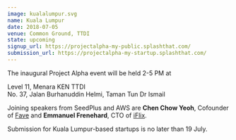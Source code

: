 ```yaml
---
image: kualalumpur.svg
name: Kuala Lumpur
date: 2018-07-05
venue: Common Ground, TTDI
state: upcoming
signup_url: https://projectalpha-my-public.splashthat.com/
submission_url: https://projectalpha-my-startup.splashthat.com/
--- 
```


The inaugural Project Alpha event will be held 2-5 PM at 

Level 11, Menara KEN TTDI  
No. 37, Jalan Burhanuddin Helmi, Taman Tun Dr Ismail

Joining speakers from SeedPlus and AWS are **Chen Chow Yeoh**, Cofounder of [Fave](https://www.myfave.com/) and **Emmanuel Frenehard**, CTO of [iFlix](https://www.iflix.com/).

Submission for Kuala Lumpur-based startups is no later than 19 July.